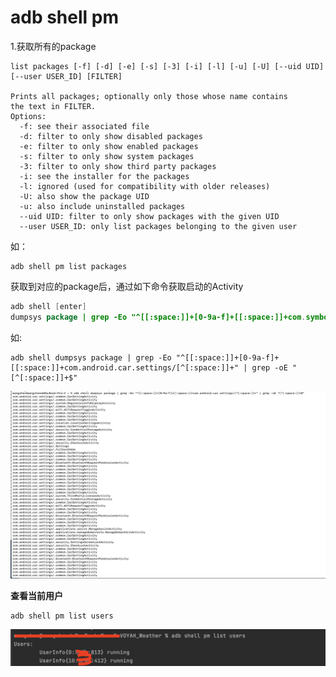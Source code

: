 # adb shell pm

1.获取所有的package

```shell
list packages [-f] [-d] [-e] [-s] [-3] [-i] [-l] [-u] [-U] [--uid UID] [--user USER_ID] [FILTER]

Prints all packages; optionally only those whose name contains
the text in FILTER.
Options:
  -f: see their associated file
  -d: filter to only show disabled packages
  -e: filter to only show enabled packages
  -s: filter to only show system packages
  -3: filter to only show third party packages
  -i: see the installer for the packages
  -l: ignored (used for compatibility with older releases)
  -U: also show the package UID
  -u: also include uninstalled packages
  --uid UID: filter to only show packages with the given UID
  --user USER_ID: only list packages belonging to the given user
```

如：

```shell
adb shell pm list packages
```

获取到对应的package后，通过如下命令获取启动的Activity

```java
adb shell [enter]
dumpsys package | grep -Eo "^[[:space:]]+[0-9a-f]+[[:space:]]+com.symbol.wfc.voice/[^[:space:]]+" | grep -oE "[^[:space:]]+$"
```

如:

```shell
adb shell dumpsys package | grep -Eo "^[[:space:]]+[0-9a-f]+[[:space:]]+com.android.car.settings/[^[:space:]]+" | grep -oE "[^[:space:]]+$"
```

![011](https://github.com/winfredzen/Android-Basic/blob/master/adb/images/011.png)



**查看当前用户**

```shell
adb shell pm list users
```

![012](https://github.com/winfredzen/Android-Basic/blob/master/adb/images/012.png)



















